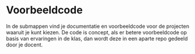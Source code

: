 # Voorbeeldcode

In de submappen vind je documentatie en voorbeeldcode voor de projecten waaruit je kunt kiezen. De code is concept, als er betere voorbeeldcode op basis van ervaringen in de klas, dan wordt deze in een aparte repo gedeeld door je docent.